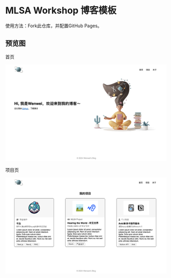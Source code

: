 # MLSA Workshop 博客模板

使用方法：Fork此仓库，并配置GitHub Pages。

## 预览图

首页

![预览1](images/preview1.png)

项目页

![预览2](images/preview2.png)
